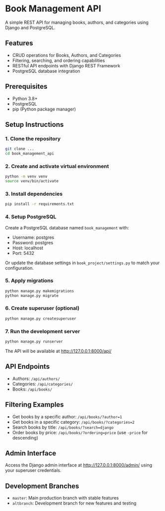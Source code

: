# Book Management API

A simple REST API for managing books, authors, and categories using Django and PostgreSQL.

## Features

- CRUD operations for Books, Authors, and Categories
- Filtering, searching, and ordering capabilities
- RESTful API endpoints with Django REST Framework
- PostgreSQL database integration

## Prerequisites

- Python 3.8+
- PostgreSQL
- pip (Python package manager)

## Setup Instructions

### 1. Clone the repository

```bash
git clone ...
cd book_management_api
```

### 2. Create and activate virtual environment

```bash
python -m venv venv
source venv/bin/activate  
```

### 3. Install dependencies

```bash
pip install -r requirements.txt
```

### 4. Setup PostgreSQL

Create a PostgreSQL database named `book_management` with:
- Username: postgres
- Password: postgres
- Host: localhost
- Port: 5432

Or update the database settings in `book_project/settings.py` to match your configuration.

### 5. Apply migrations

```bash
python manage.py makemigrations
python manage.py migrate
```

### 6. Create superuser (optional)

```bash
python manage.py createsuperuser
```

### 7. Run the development server

```bash
python manage.py runserver
```

The API will be available at http://127.0.0.1:8000/api/

## API Endpoints

- Authors: `/api/authors/`
- Categories: `/api/categories/`
- Books: `/api/books/`

## Filtering Examples

- Get books by a specific author: `/api/books/?author=1`
- Get books in a specific category: `/api/books/?categories=2`
- Search books by title: `/api/books/?search=django`
- Order books by price: `/api/books/?ordering=price` (use `-price` for descending)

## Admin Interface

Access the Django admin interface at http://127.0.0.1:8000/admin/ using your superuser credentials. 

## Development Branches

- `master`: Main production branch with stable features
- `altbranch`: Development branch for new features and testing 